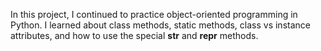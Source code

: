 In this project, I continued to practice object-oriented programming in Python. I learned about class methods, static methods, class vs instance attributes, and how to use the special __str__ and __repr__ methods.
